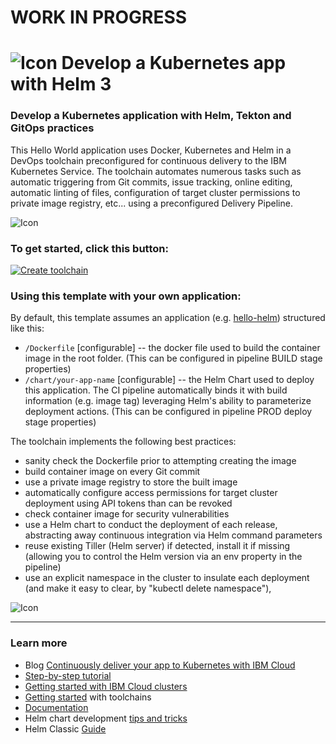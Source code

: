 # WORK IN PROGRESS

# ![Icon](./.bluemix/secure-lock-helm.png) Develop a Kubernetes app with Helm 3


### Develop a Kubernetes application with Helm, Tekton and GitOps practices
This Hello World application uses Docker, Kubernetes and Helm in a DevOps toolchain preconfigured for 
continuous delivery to the IBM Kubernetes Service. The toolchain automates numerous tasks such as automatic triggering from Git
commits, issue tracking, online editing, automatic linting of files, configuration of target cluster permissions to private image registry, etc... using a preconfigured Delivery Pipeline.

![Icon](./toolchain-flow.png)

### To get started, click this button:
[![Create toolchain](https://cloud.ibm.com/devops/graphics/create_toolchain_button.png)](https://cloud.ibm.com/devops/setup/deploy?repository=https%3A%2F%2Fgithub.com%2Fopen-toolchain%2Fhelm-gitops-toolchain&env_id=ibm:yp:us-south)

### Using this template with your own application:
By default, this template assumes an application (e.g. [hello-helm](https://github.com/open-toolchain/hello-helm)) structured like this:
- `/Dockerfile` [configurable] -- the docker file used to build the container image in the root folder. (This can be configured in pipeline BUILD stage properties)
- `/chart/your-app-name`  [configurable] -- the Helm Chart used to deploy this application. The CI pipeline automatically binds it with build information (e.g. image tag) leveraging Helm's ability to parameterize deployment actions. (This can be configured in pipeline PROD deploy stage properties)

The toolchain implements the following best practices:
- sanity check the Dockerfile prior to attempting creating the image
- build container image on every Git commit
- use a private image registry to store the built image
- automatically configure access permissions for target cluster deployment using API tokens than can be revoked
- check container image for security vulnerabilities
- use a Helm chart to conduct the deployment of each release, abstracting away continuous integration via Helm command parameters
- reuse existing Tiller (Helm server) if detected, install it if missing (allowing you to control the Helm version via an env property in the pipeline)
- use an explicit namespace in the cluster to insulate each deployment (and make it easy to clear, by "kubectl delete namespace"),

![Icon](./pipe.png)

---
### Learn more 

* Blog [Continuously deliver your app to Kubernetes with IBM Cloud](https://admin.blogs.prd.ibm.event.ibm.com/blogs/bluemix/?p=114624&preview=1&_ppp=ac27c51c93)
* [Step-by-step tutorial](https://www.ibm.com/cloud/garage/tutorials/tc-simple-kube-helm)
* [Getting started with IBM Cloud clusters](https://cloud.ibm.com/docs/containers/container_index.html?pos=2)
* [Getting started](https://cloud.ibm.com/devops/getting-started) with toolchains
* [Documentation](https://cloud.ibm.com/docs/services/ContinuousDelivery/index.html?pos=2)
* Helm chart development [tips and tricks](https://kubernetes.io/docs/tasks/configure-pod-container/pull-image-private-registry/)
* Helm Classic [Guide](https://kubernetes.io/docs/concepts/containers/images/#using-a-private-registry)
